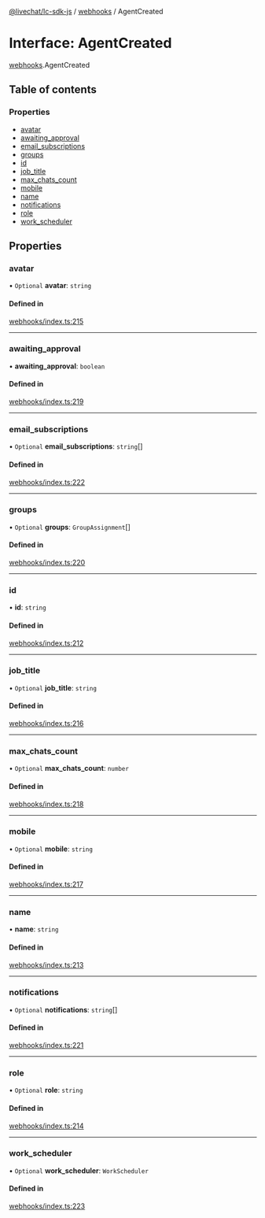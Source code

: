 [@livechat/lc-sdk-js](../README.md) / [webhooks](../modules/webhooks.md) / AgentCreated

# Interface: AgentCreated

[webhooks](../modules/webhooks.md).AgentCreated

## Table of contents

### Properties

- [avatar](webhooks.AgentCreated.md#avatar)
- [awaiting\_approval](webhooks.AgentCreated.md#awaiting_approval)
- [email\_subscriptions](webhooks.AgentCreated.md#email_subscriptions)
- [groups](webhooks.AgentCreated.md#groups)
- [id](webhooks.AgentCreated.md#id)
- [job\_title](webhooks.AgentCreated.md#job_title)
- [max\_chats\_count](webhooks.AgentCreated.md#max_chats_count)
- [mobile](webhooks.AgentCreated.md#mobile)
- [name](webhooks.AgentCreated.md#name)
- [notifications](webhooks.AgentCreated.md#notifications)
- [role](webhooks.AgentCreated.md#role)
- [work\_scheduler](webhooks.AgentCreated.md#work_scheduler)

## Properties

### avatar

• `Optional` **avatar**: `string`

#### Defined in

[webhooks/index.ts:215](https://github.com/livechat/lc-sdk-js/blob/a63b0a6/src/webhooks/index.ts#L215)

___

### awaiting\_approval

• **awaiting\_approval**: `boolean`

#### Defined in

[webhooks/index.ts:219](https://github.com/livechat/lc-sdk-js/blob/a63b0a6/src/webhooks/index.ts#L219)

___

### email\_subscriptions

• `Optional` **email\_subscriptions**: `string`[]

#### Defined in

[webhooks/index.ts:222](https://github.com/livechat/lc-sdk-js/blob/a63b0a6/src/webhooks/index.ts#L222)

___

### groups

• `Optional` **groups**: `GroupAssignment`[]

#### Defined in

[webhooks/index.ts:220](https://github.com/livechat/lc-sdk-js/blob/a63b0a6/src/webhooks/index.ts#L220)

___

### id

• **id**: `string`

#### Defined in

[webhooks/index.ts:212](https://github.com/livechat/lc-sdk-js/blob/a63b0a6/src/webhooks/index.ts#L212)

___

### job\_title

• `Optional` **job\_title**: `string`

#### Defined in

[webhooks/index.ts:216](https://github.com/livechat/lc-sdk-js/blob/a63b0a6/src/webhooks/index.ts#L216)

___

### max\_chats\_count

• `Optional` **max\_chats\_count**: `number`

#### Defined in

[webhooks/index.ts:218](https://github.com/livechat/lc-sdk-js/blob/a63b0a6/src/webhooks/index.ts#L218)

___

### mobile

• `Optional` **mobile**: `string`

#### Defined in

[webhooks/index.ts:217](https://github.com/livechat/lc-sdk-js/blob/a63b0a6/src/webhooks/index.ts#L217)

___

### name

• **name**: `string`

#### Defined in

[webhooks/index.ts:213](https://github.com/livechat/lc-sdk-js/blob/a63b0a6/src/webhooks/index.ts#L213)

___

### notifications

• `Optional` **notifications**: `string`[]

#### Defined in

[webhooks/index.ts:221](https://github.com/livechat/lc-sdk-js/blob/a63b0a6/src/webhooks/index.ts#L221)

___

### role

• `Optional` **role**: `string`

#### Defined in

[webhooks/index.ts:214](https://github.com/livechat/lc-sdk-js/blob/a63b0a6/src/webhooks/index.ts#L214)

___

### work\_scheduler

• `Optional` **work\_scheduler**: `WorkScheduler`

#### Defined in

[webhooks/index.ts:223](https://github.com/livechat/lc-sdk-js/blob/a63b0a6/src/webhooks/index.ts#L223)
